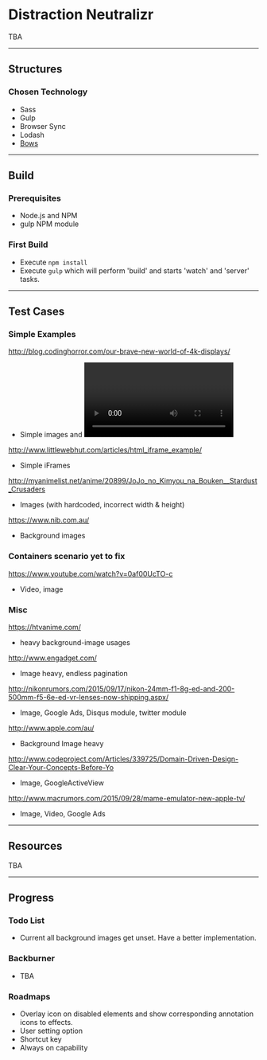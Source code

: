 
# Distraction Neutralizr
TBA

---

## Structures

### Chosen Technology
* Sass
* Gulp
* Browser Sync
* Lodash
* [Bows](https://github.com/latentflip/bows)

---

## Build

### Prerequisites
* Node.js and NPM
* gulp NPM module

### First Build
* Execute `npm install`
* Execute `gulp` which will perform 'build' and starts 'watch' and 'server' tasks.

---

## Test Cases

### Simple Examples

http://blog.codinghorror.com/our-brave-new-world-of-4k-displays/
* Simple images and <video> in blog post

http://www.littlewebhut.com/articles/html_iframe_example/
* Simple iFrames

http://myanimelist.net/anime/20899/JoJo_no_Kimyou_na_Bouken__Stardust_Crusaders
- Images (with hardcoded, incorrect width & height)

https://www.nib.com.au/
- Background images

### Containers scenario yet to fix

https://www.youtube.com/watch?v=0af00UcTO-c
- Video, image


### Misc

https://htvanime.com/
- heavy background-image usages

http://www.engadget.com/
- Image heavy, endless pagination

http://nikonrumors.com/2015/09/17/nikon-24mm-f1-8g-ed-and-200-500mm-f5-6e-ed-vr-lenses-now-shipping.aspx/
- Image, Google Ads, Disqus module, twitter module

http://www.apple.com/au/
- Background Image heavy


http://www.codeproject.com/Articles/339725/Domain-Driven-Design-Clear-Your-Concepts-Before-Yo
- Image, GoogleActiveView

http://www.macrumors.com/2015/09/28/mame-emulator-new-apple-tv/
- Image, Video, Google Ads


---

## Resources
TBA

---

## Progress

### Todo List
* Current all background images get unset. Have a better implementation.

### Backburner
* TBA

### Roadmaps
* Overlay icon on disabled elements and show corresponding annotation icons to effects.
* User setting option
* Shortcut key
* Always on capability

